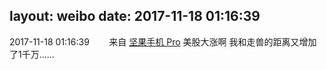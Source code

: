 layout: weibo
date: 2017-11-18 01:16:39
---
<meta name="referrer" content="no-referrer" />

2017-11-18 01:16:39  &nbsp;&nbsp;&nbsp;&nbsp;&nbsp;&nbsp; 来自 <a href="http://app.weibo.com/t/feed/Z4AgP" rel="nofollow">坚果手机 Pro</a>
美股大涨啊 我和走兽的距离又增加了1千万…… ​​​
